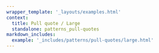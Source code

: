 ```yaml
---
wrapper_template: '_layouts/examples.html'
context:
  title: Pull quote / Large
  standalone: patterns_pull-quotes
markdown_includes:
  example: '_includes/patterns/pull-quotes/large.html'
---
```

